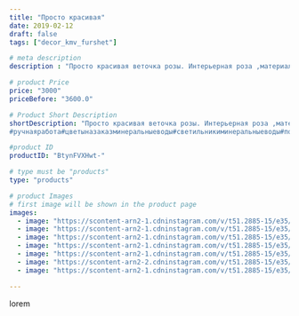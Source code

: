 ```yaml
---
title: "Просто красивая"
date: 2019-02-12
draft: false
tags: ["decor_kmv_furshet"]

# meta description
description : "Просто красивая веточка розы. Интерьерная роза ,материал изолон.Прост в эксплуатации.Не токсичен, влагоустойчив, возможна чистка влажной салфеткой и самое интер"

# product Price
price: "3000"
priceBefore: "3600.0"

# Product Short Description
shortDescription: "Просто красивая веточка розы. Интерьерная роза ,материал изолон.Прост в эксплуатации.Не токсичен, влагоустойчив, возможна чистка влажной салфеткой и самое интересное, никогда не завянет , долго будет радовать вас.Высота регулируется , диаметр цветка 47см.
#ручнаяработа#цветыназаказминеральныеводы#светильникиминеральныеводы#подаркиручнойработы#цветыгигантыпятигорск"

#product ID
productID: "BtynFVXHwt-"

# type must be "products"
type: "products"

# product Images
# first image will be shown in the product page
images:
  - image: "https://scontent-arn2-1.cdninstagram.com/v/t51.2885-15/e35/50560321_2339401032946311_4861315762624240538_n.jpg?se=7&tp=1&_nc_ht=scontent-arn2-1.cdninstagram.com&_nc_cat=103&_nc_ohc=KsoAh14kun0AX8BFVwE&oh=b2bfeab1e7f6a285117d196b513de716&oe=60749AF7&ig_cache_key=MTk3NzgxMzc0MDA0MjMzNjE1Mg%3D%3D.2"
  - image: "https://scontent-arn2-1.cdninstagram.com/v/t51.2885-15/e35/50005884_239489300262143_8827583793695826732_n.jpg?se=7&tp=1&_nc_ht=scontent-arn2-1.cdninstagram.com&_nc_cat=111&_nc_ohc=yCsWAS3ZZLsAX8fV-tg&oh=dd427f45734d50c678544b9fa875d652&oe=6075282D&ig_cache_key=MTk3NzgxMzc4MjE3ODMxMTg2NQ%3D%3D.2"
  - image: "https://scontent-arn2-1.cdninstagram.com/v/t51.2885-15/e35/51939288_325530121418641_7419001830310566519_n.jpg?se=7&tp=1&_nc_ht=scontent-arn2-1.cdninstagram.com&_nc_cat=101&_nc_ohc=wSvFKXSqfFgAX8u-eLR&oh=80aa7d6a639c37496550e0c418059dba&oe=60743331&ig_cache_key=MTk3NzgxMzgzNzYwMTg3MzExMw%3D%3D.2"
  - image: "https://scontent-arn2-1.cdninstagram.com/v/t51.2885-15/e35/51147759_1941189166003317_5381818171587841602_n.jpg?se=7&tp=1&_nc_ht=scontent-arn2-1.cdninstagram.com&_nc_cat=109&_nc_ohc=qmN5upsr1jcAX-19Y86&oh=e262e2ba4a6c8ded24e0a5d73ff53642&oe=60755CD8&ig_cache_key=MTk3NzgxMzg1NDczOTc2ODUyNw%3D%3D.2"
  - image: "https://scontent-arn2-1.cdninstagram.com/v/t51.2885-15/e35/51752543_343705523141443_3899423842717682851_n.jpg?se=7&tp=1&_nc_ht=scontent-arn2-1.cdninstagram.com&_nc_cat=107&_nc_ohc=F_EPV8_f3YsAX9guGUG&oh=4317ff416c2e418aac33e73ad6998365&oe=6074EABE&ig_cache_key=MTk3NzgxMzg1NTMxMDQxNzU5OQ%3D%3D.2"
  - image: "https://scontent-arn2-2.cdninstagram.com/v/t51.2885-15/e35/50844778_2094066200649368_1943795066717273134_n.jpg?se=7&tp=1&_nc_ht=scontent-arn2-2.cdninstagram.com&_nc_cat=108&_nc_ohc=553Yv9x3MJAAX-zBlYZ&oh=aac3ed483efdb571bf807b738b6ad972&oe=60753175&ig_cache_key=MTk3NzgxMzg2MDEwODY0MTgwMw%3D%3D.2"
  - image: "https://scontent-arn2-1.cdninstagram.com/v/t51.2885-15/e35/51416286_672049603213919_9012895668274877070_n.jpg?se=7&tp=1&_nc_ht=scontent-arn2-1.cdninstagram.com&_nc_cat=111&_nc_ohc=tVn0CajvZ8UAX-1qe8Q&oh=200035db59e48f5342930c3bb73fcf8a&oe=6073C476&ig_cache_key=MTk3NzgxMzg2MDEwMDI5NDY4Nw%3D%3D.2"

---
```

lorem
